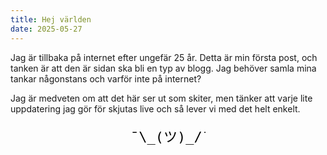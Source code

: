 ```yaml
---
title: Hej världen
date: 2025-05-27
---
```


Jag är tillbaka på internet efter ungefär 25 år. Detta är min första post, och tanken är att den är sidan ska bli en typ av blogg. Jag behöver samla mina tankar någonstans och varför inte på internet?

Jag är medveten om att det här ser ut som skiter, men tänker att varje lite uppdatering jag gör för skjutas live och så lever vi med det helt enkelt.

<!-- Shrugging emote SVG -->
<center><svg width="120" height="40" viewBox="0 0 120 40" xmlns="http://www.w3.org/2000/svg">
  <text x="0" y="30" font-size="22" font-family="monospace">¯\_(ツ)_/¯</text>
</svg></center>

